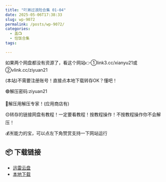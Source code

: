 ```yaml
---
title: "吖弟过浪险合集 01-04"
date: 2025-05-06T17:38:33
slug: wp-9072
permalink: /posts/wp-9072/
categories:
  - 盖📺
  - 恰饭合集
tags:

---
```


如果两个网盘都没有资源了，看这个网站👉①link3.cc/xianyu21或②vlink.cc/ziyuan21

(本站)不需要注册账号！直接点本地下载转存OK？懂吧！

🟢解压密码:ziyuan21

🔵解压用解压专家！(应用商店有)

🟡转存的链接网盘有教程！一定要看教程！按教程操作！不按教程操作你不会解压！

💰🈶能力的宝，可以点左下角赞赏支持一下网站运行

## 📦 下载链接
- [迅雷云盘](https://blziyuan21.com/pay-download/9072?key=dc577de8a8&down_id=0)
- [本地下载](https://blziyuan21.com/pay-download/9072?key=dc577de8a8&down_id=1)


